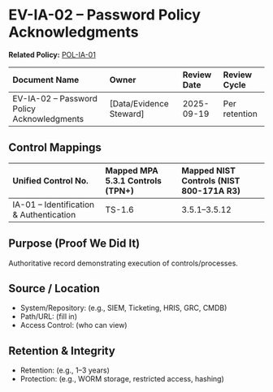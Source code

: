 # EV-IA-02 – Password Policy Acknowledgments

**Related Policy:** [POL-IA-01](../policies/POL-IA-01_*.md)

| Document Name | Owner | Review Date | Review Cycle |
| :---- | :---- | :---- | :---- |
| EV-IA-02 – Password Policy Acknowledgments | [Data/Evidence Steward] | 2025-09-19 | Per retention |

## Control Mappings
| Unified Control No. | Mapped MPA 5.3.1 Controls (TPN+) | Mapped NIST Controls (NIST 800-171A R3) |
| :---- | :---- | :---- |
| IA-01 – Identification & Authentication | TS-1.6 | 3.5.1–3.5.12 |

## Purpose (Proof We Did It)
Authoritative record demonstrating execution of controls/processes.

## Source / Location
- System/Repository: (e.g., SIEM, Ticketing, HRIS, GRC, CMDB)
- Path/URL: (fill in)
- Access Control: (who can view)

## Retention & Integrity
- Retention: (e.g., 1–3 years)
- Protection: (e.g., WORM storage, restricted access, hashing)
